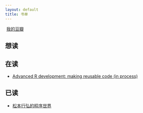 ```yaml
---
layout: default
title: 书单
---
```


<div class="right">
  <img src="http://img3.douban.com/favicon.ico" alt="">
  <a href="http://www.douban.com/people/28935831/">我的豆瓣</a>
</div>

## 想读

<ul id="wish">
</ul>

## 在读

<ul id="reading">
  <li>
    <a href="https://github.com/hadley/devtools/wiki">Advanced R development: making reusable code (in process)</a>
  </li>
</ul>

## 已读

<ul id="read">
  <li>
    <a href="http://book.douban.com/subject/6756090/">松本行弘的程序世界</a>
  </li>
</ul>
<script src="js/jquery-min.js" ype="text/javascript" ></script>
<script type="text/javascript" >
  var wish = function(data) {
    dbapi(data, $("#wish"));
  };
  var reading = function(data) {
    dbapi(data, $("#reading"));
  };
  var read = function(data) {
    dbapi(data, $("#read"));
  };
  var dbapi = function(data, obj){
    $.each(data.entry, function(i, book){
      var title = book["db:subject"].title["$t"]
      var link = book["db:subject"].link[1]["@href"]
      var imageLink = book["db:subject"].link[2]["@href"]
      var item = $("<li/>");
      $("<a/>").attr({"href":link}).text(title).appendTo(item);
      $(item).appendTo(obj)
    })
  }
</script>
<script src="http://api.douban.com/people/28935831/collection?cat=book&status=wish&alt=xd&callback=wish&apikey=06be6ee392351481143b4caab69f3d83" ype="text/javascript" ></script>
<script src="http://api.douban.com/people/28935831/collection?cat=book&status=reading&alt=xd&callback=reading&apikey=06be6ee392351481143b4caab69f3d83" ype="text/javascript" ></script>
<script src="http://api.douban.com/people/28935831/collection?cat=book&status=read&alt=xd&callback=read&apikey=06be6ee392351481143b4caab69f3d83" ype="text/javascript" ></script>

